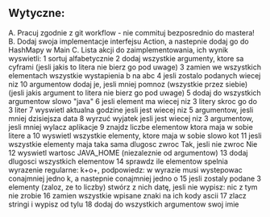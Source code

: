 ## Wytyczne:
A. Pracuj zgodnie z git workflow - nie commituj bezposrednio do mastera!
B. Dodaj swoja implementacje interfejsu Action, a nastepnie dodaj go do HashMapy w Main
C. Lista akcji do zaimplementowania, ich wynik wyswietli:
1 sortuj alfabetycznie
2 dodaj wszystkie argumenty, ktore sa cyframi (jesli jakis to litera nie bierz go pod uwage)
3 zamien we wszystkich elementach wszystkie wystapienia b na abc
4 jesli zostalo podanych wiecej niz 10 argumentow dodaj je, jesli mniej pomnoz (wszystkie przez siebie) (jesli jakis argument to litera nie bierz go pod uwage)
5 dodaj do wszystkich argumentow slowo "java"
6 jesli element ma wiecej niz 3 litery skroc go do 3 liter
7 wyswietl aktualna godzine jesli jest wiecej niz 5 argumentow, jesli mniej dzisiejsza data
8 wyrzuć wyjatek jesli jest wiecej niz 3 argumentow, jesli mniej wylacz aplikacje
9 znajdz liczbe elementow ktora maja w sobie litere a
10 wyswietl wszystkie elementy, ktore maja w sobie slowo kot
11 jesli wszystkie elementy maja taka sama dlugosc zwroc Tak, jesli nie zwroc Nie
12 wyswietl wartosc JAVA_HOME (niezaleznie od argumentow)
13 dodaj dlugosci wszystkich elementow
14 sprawdz ile elementow spelnia wyrazenie regularne: k+o+, podpowiedz: w wyrazie musi wystepowac conajmniej jedno k, a nastepnie conajmniej jedno o
15 jesli zostaly podane 3 elementy (zaloz, ze to liczby) stwórz z nich datę, jesli nie wypisz: nic z tym nie zrobie
16 zamien wszystkie wpisane znaki na ich kody ascii
17 zlacz stringi i wypisz od tylu
18 dodaj do wszystkich argumentow swoj imie
